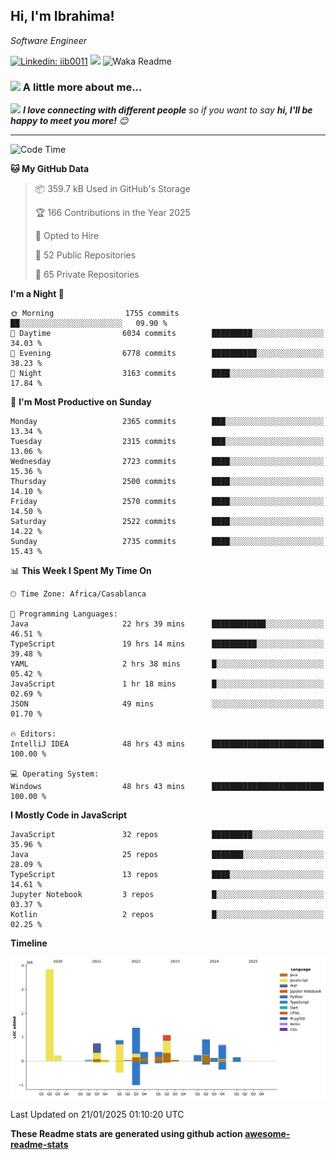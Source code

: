 <h2>Hi, I'm Ibrahima! </h2>
<p><em>Software Engineer 
</em></p>


[![Linkedin: iib0011](https://img.shields.io/badge/-iib0011-blue?style=flat-square&logo=Linkedin&logoColor=white&link=https://www.linkedin.com/in/iib0011/)](https://www.linkedin.com/in/iib0011/)
![](https://visitor-badge.glitch.me/badge?page_id=iib0011)
![Waka Readme](https://github.com/iib0011/iib0011/workflows/Waka%20Readme/badge.svg)


### <img src="https://media.giphy.com/media/VgCDAzcKvsR6OM0uWg/giphy.gif" width="50"> A little more about me...  


<img src="https://media.giphy.com/media/LnQjpWaON8nhr21vNW/giphy.gif" width="60"> <em><b>I love connecting with different people</b> so if you want to say <b>hi, I'll be happy to meet you more!</b> 😊</em>

---
<!--START_SECTION:waka-->
![Code Time](http://img.shields.io/badge/Code%20Time-4%2C281%20hrs%2043%20mins-blue)

**🐱 My GitHub Data** 

> 📦 359.7 kB Used in GitHub's Storage 
 > 
> 🏆 166 Contributions in the Year 2025
 > 
> 💼 Opted to Hire
 > 
> 📜 52 Public Repositories 
 > 
> 🔑 65 Private Repositories 
 > 
**I'm a Night 🦉** 

```text
🌞 Morning                1755 commits        ██░░░░░░░░░░░░░░░░░░░░░░░   09.90 % 
🌆 Daytime                6034 commits        █████████░░░░░░░░░░░░░░░░   34.03 % 
🌃 Evening                6778 commits        ██████████░░░░░░░░░░░░░░░   38.23 % 
🌙 Night                  3163 commits        ████░░░░░░░░░░░░░░░░░░░░░   17.84 % 
```
📅 **I'm Most Productive on Sunday** 

```text
Monday                   2365 commits        ███░░░░░░░░░░░░░░░░░░░░░░   13.34 % 
Tuesday                  2315 commits        ███░░░░░░░░░░░░░░░░░░░░░░   13.06 % 
Wednesday                2723 commits        ████░░░░░░░░░░░░░░░░░░░░░   15.36 % 
Thursday                 2500 commits        ████░░░░░░░░░░░░░░░░░░░░░   14.10 % 
Friday                   2570 commits        ████░░░░░░░░░░░░░░░░░░░░░   14.50 % 
Saturday                 2522 commits        ████░░░░░░░░░░░░░░░░░░░░░   14.22 % 
Sunday                   2735 commits        ████░░░░░░░░░░░░░░░░░░░░░   15.43 % 
```


📊 **This Week I Spent My Time On** 

```text
🕑︎ Time Zone: Africa/Casablanca

💬 Programming Languages: 
Java                     22 hrs 39 mins      ████████████░░░░░░░░░░░░░   46.51 % 
TypeScript               19 hrs 14 mins      ██████████░░░░░░░░░░░░░░░   39.48 % 
YAML                     2 hrs 38 mins       █░░░░░░░░░░░░░░░░░░░░░░░░   05.42 % 
JavaScript               1 hr 18 mins        █░░░░░░░░░░░░░░░░░░░░░░░░   02.69 % 
JSON                     49 mins             ░░░░░░░░░░░░░░░░░░░░░░░░░   01.70 % 

🔥 Editors: 
IntelliJ IDEA            48 hrs 43 mins      █████████████████████████   100.00 % 

💻 Operating System: 
Windows                  48 hrs 43 mins      █████████████████████████   100.00 % 
```

**I Mostly Code in JavaScript** 

```text
JavaScript               32 repos            █████████░░░░░░░░░░░░░░░░   35.96 % 
Java                     25 repos            ███████░░░░░░░░░░░░░░░░░░   28.09 % 
TypeScript               13 repos            ████░░░░░░░░░░░░░░░░░░░░░   14.61 % 
Jupyter Notebook         3 repos             █░░░░░░░░░░░░░░░░░░░░░░░░   03.37 % 
Kotlin                   2 repos             █░░░░░░░░░░░░░░░░░░░░░░░░   02.25 % 
```



**Timeline**

![Lines of Code chart](https://raw.githubusercontent.com/iib0011/iib0011/master/assets/bar_graph.png)


 Last Updated on 21/01/2025 01:10:20 UTC
<!--END_SECTION:waka-->

**These Readme stats are generated using github action [awesome-readme-stats](https://github.com/iib0011/waka-readme-stats)**
